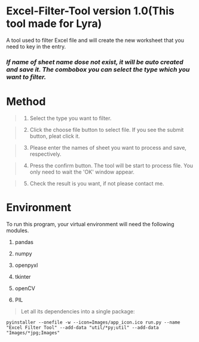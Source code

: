 # Excel-Filter-Tool version 1.0(This tool made for Lyra)

A tool used to filter Excel file and will create the new worksheet that you need to key in the entry. 
 

### *If name of sheet name dose not exist, it will be auto created and save it. The combobox you can select the type which you want to filter.*

# Method

> 1. Select the type you want to filter.

> 2. Click the choose file button to select file. If you see the submit button, pleat click it.

> 3. Please enter the names of sheet you want to process and save, respectively.

> 4. Press the confirm button. The tool will be start to process file. You only need to wait the 'OK' window appear.

> 5. Check the result is you want, if not please contact me.

# Environment

To run this program, your virtual environment will need the following modules.

1. pandas

2. numpy

3. openpyxl

4. tkinter

5. openCV

6. PIL

> Let all its dependencies into a single package:

    pyinstaller --onefile -w --icon=Images/app_icon.ico run.py --name "Excel Filter Tool" --add-data "util/*py;util" --add-data   "Images/*jpg;Images"





